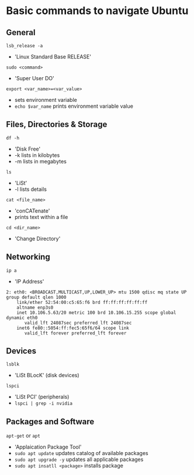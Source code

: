 # Basic commands to navigate Ubuntu #

## General ##

`lsb_release -a`
* 'Linux Standard Base RELEASE'

`sudo <command>`
* 'Super User DO'

`export <var_name>=<var_value>`
* sets environment variable
* `echo $var_name` prints environment variable value


## Files, Directories & Storage ##

`df -h`
* 'Disk Free'
* -k lists in kilobytes
* -m lists in megabytes

`ls`
* 'LiSt'
* -l lists details

`cat <file_name>`
* 'conCATenate'
* prints text within a file

`cd <dir_name>`
* 'Change Directory'

## Networking

`ip a`
* 'IP Address'
```
2: eth0: <BROADCAST,MULTICAST,UP,LOWER_UP> mtu 1500 qdisc mq state UP group default qlen 1000
    link/ether 52:54:00:c5:65:f6 brd ff:ff:ff:ff:ff:ff
    altname enp3s0
    inet 10.106.5.63/20 metric 100 brd 10.106.15.255 scope global dynamic eth0
       valid_lft 24087sec preferred_lft 24087sec
    inet6 fe80::5054:ff:fec5:65f6/64 scope link
       valid_lft forever preferred_lft forever
```

## Devices ##

`lsblk`
* 'LiSt BLocK' (disk devices)

`lspci`
* 'LiSt PCI' (peripherals)
* `lspci | grep -i nvidia`

## Packages and Software ##

`apt-get` or `apt`
* 'Applaication Package Tool'
* `sudo apt update` updates catalog of available packages
* `sudo apt upgrade -y` updates all applicable packages
* `sudo apt insatll <package>` installs package
